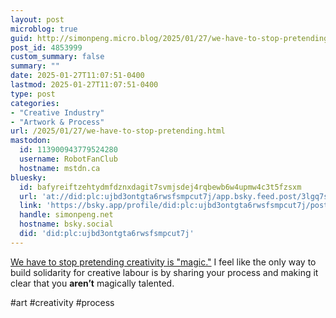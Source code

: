 ```yaml
---
layout: post
microblog: true
guid: http://simonpeng.micro.blog/2025/01/27/we-have-to-stop-pretending.html
post_id: 4853999
custom_summary: false
summary: ""
date: 2025-01-27T11:07:51-0400
lastmod: 2025-01-27T11:07:51-0400
type: post
categories:
- "Creative Industry"
- "Artwork & Process"
url: /2025/01/27/we-have-to-stop-pretending.html
mastodon:
  id: 113900943779524280
  username: RobotFanClub
  hostname: mstdn.ca
bluesky:
  id: bafyreiftzehtydmfdznxdagit7svmjsdej4rqbewb6w4upmw4c3t5fzsxm
  url: 'at://did:plc:ujbd3ontgta6rwsfsmpcut7j/app.bsky.feed.post/3lgq7skylxz2l'
  link: 'https://bsky.app/profile/did:plc:ujbd3ontgta6rwsfsmpcut7j/post/3lgq7skylxz2l'
  handle: simonpeng.net
  hostname: bsky.social
  did: 'did:plc:ujbd3ontgta6rwsfsmpcut7j'
---
```

[We have to stop pretending creativity is "magic."](https://www.everyonescreative.net/p/we-have-to-stop-pretending-creativity)
I feel like the only way to build solidarity for creative labour is by sharing your process and making it clear that you __aren’t__ magically talented.

#art #creativity #process
